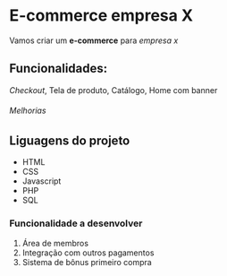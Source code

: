 
# E-commerce empresa X

Vamos criar um **e-commerce** para *empresa x*

## Funcionalidades:

_Checkout_, Tela de produto, Catálogo, Home com banner


###### Melhorias

## Liguagens do projeto

* HTML
* CSS
* Javascript
* PHP
* SQL

### Funcionalidade a desenvolver

1. Área de membros
2. Integração com outros pagamentos
3. Sistema de bônus primeiro compra